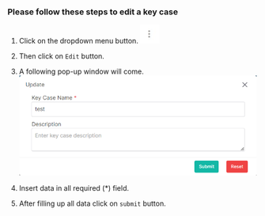 ### Please follow these steps to edit a key case
1. Click on the dropdown menu button.
![menu_btn](../../../../assets/file/documentation/common-images/menu_btn.jpg)
2. Then click on ```Edit``` button.
3. A following pop-up window will come.
![edit key case](../../../../assets/file/documentation/key-case/images/edit_key_case.png)

4. Insert data in all required (<span>*</span>) field.
5. After filling up all data click on ```submit``` button.
